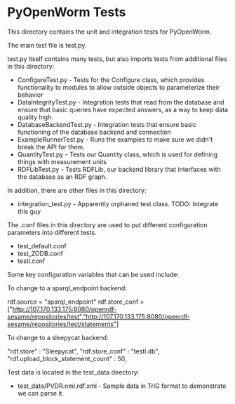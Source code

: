PyOpenWorm Tests
================

This directory contains the unit and integration tests for PyOpenWorm.

The main test file is test.py.  

test.py itself contains many tests, but also imports tests from additional files
in this directory:

* ConfigureTest.py - Tests for the Configure class, which provides
  functionality to modules to allow outside objects to parameterize their
  behavior
* DataIntegrityTest.py - Integration tests that read from the database and
  ensure that basic queries have expected answers, as a way to keep data quality
  high.
* DatabaseBackendTest.py - Integration tests that ensure basic functioning of
  the database backend and connection
* ExampleRunnerTest.py - Runs the examples to make sure we didn't break the API
  for them.
* QuantityTest.py - Tests our Quantity class, which is used for defining things
  with measurement units
* RDFLibTest.py - Tests RDFLib, our backend library that interfaces with the
  database as an RDF graph.

In addition, there are other files in this directory:

* integration_test.py - Apparently orphaned test class.  TODO: Integrate this guy

The .conf files in this directory are used to put different configuration
parameters into different tests.  

* test_default.conf
* test_ZODB.conf
* testl.conf

Some key configuration variables that can be used include:

To change to a sparql_endpoint backend:

rdf.source = "sparql_endpoint"
rdf.store_conf = ["http://107.170.133.175:8080/openrdf-sesame/repositories/test","http://107.170.133.175:8080/openrdf-sesame/repositories/test/statements"]

To change to a sleepycat backend:

"rdf.store" : "Sleepycat",
"rdf.store_conf" : "testl.db",
"rdf.upload_block_statement_count" : 50,

Test data is located in the test_data directory:

* test_data/PVDR.nml.rdf.xml - Sample data in TriG format to demonstrate we can
  parse it.
